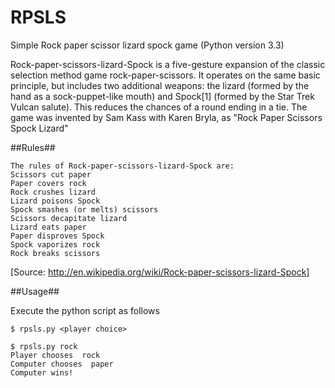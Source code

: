 RPSLS
=====

Simple Rock paper scissor lizard spock game (Python version 3.3)

Rock-paper-scissors-lizard-Spock is a five-gesture expansion of the classic selection method game rock-paper-scissors. It operates on the same basic principle, but includes two additional weapons: the lizard (formed by the hand as a sock-puppet-like mouth) and Spock[1] (formed by the Star Trek Vulcan salute). This reduces the chances of a round ending in a tie. The game was invented by Sam Kass with Karen Bryla, as "Rock Paper Scissors Spock Lizard"

##Rules##

    The rules of Rock-paper-scissors-lizard-Spock are:
    Scissors cut paper
    Paper covers rock
    Rock crushes lizard
    Lizard poisons Spock
    Spock smashes (or melts) scissors
    Scissors decapitate lizard
    Lizard eats paper
    Paper disproves Spock
    Spock vaporizes rock
    Rock breaks scissors

[Source: http://en.wikipedia.org/wiki/Rock-paper-scissors-lizard-Spock]

##Usage##

Execute the python script as follows

    $ rpsls.py <player choice>

    $ rpsls.py rock
    Player chooses  rock
    Computer chooses  paper
    Computer wins!
